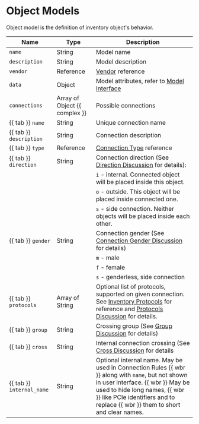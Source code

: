 # Object Models

Object model is the definition of inventory object's behavior.

| Name                      | Type                          | Description                                                                                                                                                                                                                                             |
| ------------------------- | ----------------------------- | ------------------------------------------------------------------------------------------------------------------------------------------------------------------------------------------------------------------------------------------------------- |
| `name`                    | String                        | Model name                                                                                                                                                                                                                                              |
| `description`             | String                        | Model description                                                                                                                                                                                                                                       |
| `vendor`                  | Reference                     | [Vendor](../../../user/reference/concepts/vendor/index.md) reference                                                                                                                                                                                    |
| `data`                    | Object                        | Model attributes, refer to [Model Interface](../model-interface/index.md)                                                                                                                                                                               |
| `connections`             | Array of Object {{ complex }} | Possible connections                                                                                                                                                                                                                                    |
| {{ tab }} `name`          | String                        | Unique connection name                                                                                                                                                                                                                                  |
| {{ tab }} `description`   | String                        | Connection description                                                                                                                                                                                                                                  |
| {{ tab }} `type`          | Reference                     | [Connection Type](../connection-type/index.md) reference                                                                                                                                                                                                |
| {{ tab }} `direction`     | String                        | Connection direction (See [Direction Discussion](../../background/connection-restrictions/index.md#direction) for details):                                                                                                                             |
|                           |                               | `i` - internal. Connected object will be placed inside this object.                                                                                                                                                                                     |
|                           |                               | `o` - outside. This object will be placed inside connected one.                                                                                                                                                                                         |
|                           |                               | `s` - side connection. Neither objects will be placed inside each other.                                                                                                                                                                                |
| {{ tab }} `gender`        | String                        | Connection gender (See [Connection Gender Discussion](../../background/connection-restrictions/index.md#gender) for details)                                                                                                                            |
|                           |                               | `m` - male                                                                                                                                                                                                                                              |
|                           |                               | `f` - female                                                                                                                                                                                                                                            |
|                           |                               | `s` - genderless, side connection                                                                                                                                                                                                                       |
| {{ tab }} `protocols`     | Array of String               | Optional list of protocols, supported on given connection. See [Inventory Protocols](../inventory-protocols.md) for reference and [Protocols Discussion](../../background/connection-restrictions/index.md#protocols) for details.                      |
| {{ tab }} `group`         | String                        | Crossing group (See [Group Discussion](../../background/connection-restrictions/index.md#groups) for details)                                                                                                                                           |
| {{ tab }} `cross`         | String                        | Internal connection crossing (See [Cross Discussion](../../background/connection-restrictions/index.md#cross) for details                                                                                                                               |
| {{ tab }} `internal_name` | String                        | Optional internal name. May be used in Connection Rules {{ wbr }} along with `name`, but not shown in user interface. {{ wbr }} May be used to hide long names, {{ wbr }} like PCIe identifiers and to replace {{ wbr }} them to short and clear names. |
